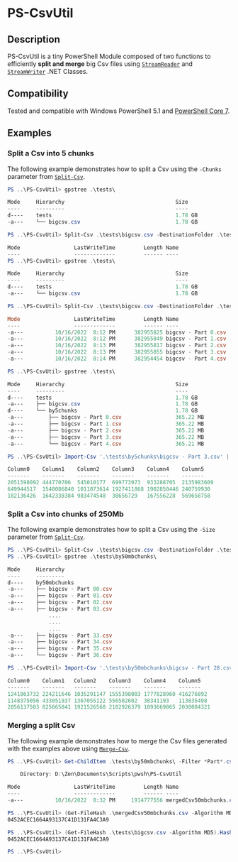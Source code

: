 # PS-CsvUtil

## Description

PS-CsvUtil is a tiny PowerShell Module composed of two functions to efficiently __split and merge__ big Csv files using [`StreamReader`](https://learn.microsoft.com/en-us/dotnet/api/system.io.streamreader.-ctor?view=net-7.0) and [`StreamWriter`](https://learn.microsoft.com/en-us/dotnet/api/system.io.streamwriter?view=net-7.0) .NET Classes.

## Compatibility

Tested and compatible with Windows PowerShell 5.1 and [PowerShell Core 7](https://github.com/PowerShell/PowerShell).

## Examples

### Split a Csv into 5 chunks

The following example demonstrates how to split a Csv using the `-Chunks` parameter from [`Split-Csv`](/public/Split-Csv.ps1).

```powershell
PS ..\PS-CsvUtil> gpstree .\tests\

Mode     Hierarchy                                   Size
----     ---------                                   ----
d----    tests                                       1.78 GB
-a---    └── bigcsv.csv                              1.78 GB

PS ..\PS-CsvUtil> Split-Csv .\tests\bigcsv.csv -DestinationFolder .\tests\by15chunks\ -Chunks 15 -PassThru

Mode                 LastWriteTime         Length Name
----                 -------------         ------ ----
PS ..\PS-CsvUtil> gpstree .\tests\

Mode     Hierarchy                                   Size
----     ---------                                   ----
d----    tests                                       1.78 GB
-a---    └── bigcsv.csv                              1.78 GB

PS ..\PS-CsvUtil> Split-Csv .\tests\bigcsv.csv -DestinationFolder .\tests\by5chunks -PassThru -Chunks 5

Mode                 LastWriteTime         Length Name
----                 -------------         ------ ----
-a---          10/16/2022  8:12 PM      382955825 bigcsv - Part 0.csv
-a---          10/16/2022  8:12 PM      382955849 bigcsv - Part 1.csv
-a---          10/16/2022  8:13 PM      382955817 bigcsv - Part 2.csv
-a---          10/16/2022  8:13 PM      382955855 bigcsv - Part 3.csv
-a---          10/16/2022  8:14 PM      382954454 bigcsv - Part 4.csv

PS ..\PS-CsvUtil> gpstree .\tests\

Mode     Hierarchy                                   Size
----     ---------                                   ----
d----    tests                                       1.78 GB
-a---    ├── bigcsv.csv                              1.78 GB
d----    └── by5chunks                               1.78 GB
-a---        ├── bigcsv - Part 0.csv                 365.22 MB
-a---        ├── bigcsv - Part 1.csv                 365.22 MB
-a---        ├── bigcsv - Part 2.csv                 365.22 MB
-a---        ├── bigcsv - Part 3.csv                 365.22 MB
-a---        └── bigcsv - Part 4.csv                 365.21 MB

PS ..\PS-CsvUtil> Import-Csv '.\tests\by5chunks\bigcsv - Part 3.csv' | Select-Object -First 3 | FT -Auto

Column0    Column1    Column2    Column3    Column4    Column5
-------    -------    -------    -------    -------    -------
2051598092 444770706  545010177  699773973  933288705  2135983609
649944517  1548086840 1011873614 1927411868 1902850446 240759930
182136426  1642338384 983474548  38656729   167556228  569658758
```

### Split a Csv into chunks of 250Mb

The following example demonstrates how to split a Csv using the `-Size` parameter from [`Split-Csv`](/public/Split-Csv.ps1).

```powershell
PS ..\PS-CsvUtil> Split-Csv .\tests\bigcsv.csv -DestinationFolder .\tests\by50mbchunks -Size 50mb
PS ..\PS-CsvUtil> gpstree .\tests\by50mbchunks\

Mode     Hierarchy                                                        Size
----     ---------                                                        ----
d----    by50mbchunks                                                     1.78 GB
-a---    ├── bigcsv - Part 00.csv                                         50 MB
-a---    ├── bigcsv - Part 01.csv                                         50 MB
-a---    ├── bigcsv - Part 02.csv                                         50 MB
-a---    ├── bigcsv - Part 03.csv                                         50 MB
             ....
             ....
             ....
-a---    ├── bigcsv - Part 33.csv                                         50 MB
-a---    ├── bigcsv - Part 34.csv                                         50 MB
-a---    ├── bigcsv - Part 35.csv                                         50 MB
-a---    └── bigcsv - Part 36.csv                                         26.08 MB

PS ..\PS-CsvUtil> Import-Csv '.\tests\by50mbchunks\bigcsv - Part 28.csv' | Select-Object -First 3 | FT -Auto

Column0    Column1   Column2    Column3    Column4    Column5
-------    -------   -------    -------    -------    -------
1241863732 224211646 1035291147 1555398003 1777828960 416276892
1148375056 433051937 1367055122 556502602  38341193   113835498
2056137503 825665841 1921526568 2102926379 1093669865 2030084321
```

### Merging a split Csv

The following example demonstrates how to merge the Csv files generated with the examples above using [`Merge-Csv`](/public/Merge-Csv.ps1).

```powershell
PS ..\PS-CsvUtil> Get-ChildItem .\tests\by50mbchunks\ -Filter *Part*.csv | Merge-Csv -DestinationPath mergedCsv50mbchunks.csv -PassThru

    Directory: D:\Zen\Documents\Scripts\pwsh\PS-CsvUtil

Mode                 LastWriteTime         Length Name
----                 -------------         ------ ----
-a---          10/16/2022  8:32 PM     1914777556 mergedCsv50mbchunks.csv

PS ..\PS-CsvUtil> (Get-FileHash .\mergedCsv50mbchunks.csv -Algorithm MD5).Hash
0452ACEC1664A93137C41D131FA4C3A9

PS ..\PS-CsvUtil> (Get-FileHash .\tests\bigcsv.csv -Algorithm MD5).Hash
0452ACEC1664A93137C41D131FA4C3A9

PS ..\PS-CsvUtil>
```